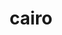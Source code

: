 ---
title: "cairo"
layout: cache
categories: [package, v0.21.0]
meta: {"versions": ["1.16.0"], "compilers": ["gcc@=11.1.0"], "oss": ["ubuntu20.04"], "platforms": ["linux"], "targets": ["x86_64_v3"], "stacks": ["data-vis-sdk", "root"], "num_specs": 1, "num_specs_by_stack": {"root": 1, "data-vis-sdk": 1}}
spec_details: [{"hash": "nwogmt4gvp2ywwn5icujck7onnibdqza", "compiler": "gcc@=11.1.0", "versions": ["1.16.0"], "os": "ubuntu20.04", "platform": "linux", "target": "x86_64_v3", "variants": ["~X", "build_system=autotools", "~fc", "+ft", "+gobject", "patches=7c4da77", "+pdf", "+pic", "~png", "+shared", "~svg"], "stacks": ["root", "data-vis-sdk"], "size": "-", "tarball": "https://binaries.spack.io/v0.21.0/build_cache/linux-ubuntu20.04-x86_64_v3/gcc-11.1.0/cairo-1.16.0/linux-ubuntu20.04-x86_64_v3-gcc-11.1.0-cairo-1.16.0-nwogmt4gvp2ywwn5icujck7onnibdqza.spack"}]
---